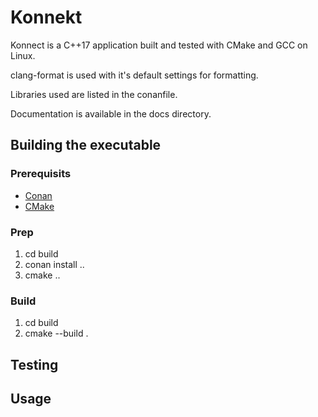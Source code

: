Konnekt
=======

Konnect is a C++17 application built and tested with CMake and GCC on Linux.

clang-format is used with it's default settings for formatting.

Libraries used are listed in the conanfile.

Documentation is available in the docs directory.

## Building the executable

### Prerequisits
 * [Conan](https://conan.io)
 * [CMake](https://cmake.org)

### Prep
 1) cd build
 2) conan install ..
 3) cmake ..

### Build

 1) cd build
 2) cmake --build .

## Testing

## Usage

